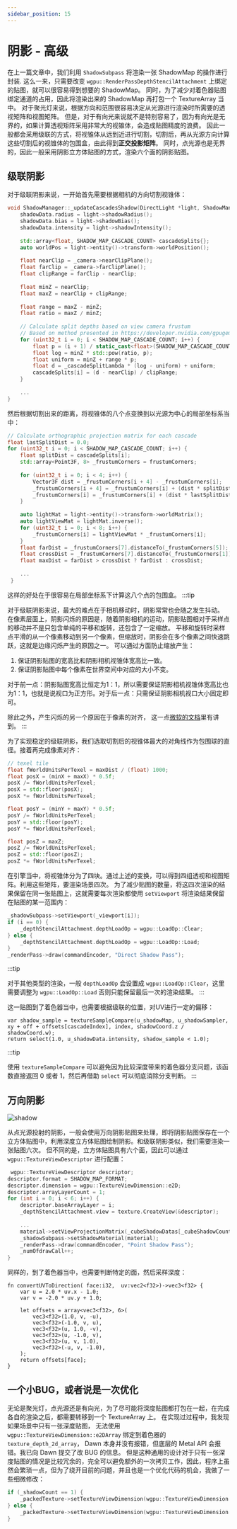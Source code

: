 ```yaml
---
sidebar_position: 15
---
```


# 阴影 - 高级

在上一篇文章中，我们利用 `ShadowSubpass` 将渲染一张 ShadowMap 的操作进行封装. 这么一来，只需要改变 `wgpu::RenderPassDepthStencilAttachment`
上绑定的贴图，就可以很容易得到想要的 ShadowMap。 同时，为了减少对着色器贴图绑定通道的占用，因此将渲染出来的 ShadowMap 再打包一个 TextureArray 当中。
对于聚光灯来说，根据方向和范围很容易决定从光源进行渲染时所需要的透视矩阵和视图矩阵。 但是，对于有向光来说就不是特别容易了，因为有向光是无界的，如果计算透视矩阵采用非常大的视锥体，会造成贴图精度的浪费。
因此一般都会采用级联的方式，将视锥体从远到近进行切割，切割后，再从光源方向计算这些切割后的视锥体的包围盒，由此得到**正交投影矩阵**。 同时，点光源也是无界的，因此一般采用阴影立方体贴图的方式，渲染六个面的阴影贴图。

## 级联阴影

对于级联阴影来说，一开始首先需要根据相机的方向切割视锥体：

```cpp
void ShadowManager::_updateCascadesShadow(DirectLight *light, ShadowManager::ShadowData& shadowData) {
    shadowData.radius = light->shadowRadius();
    shadowData.bias = light->shadowBias();
    shadowData.intensity = light->shadowIntensity();
    
    std::array<float, SHADOW_MAP_CASCADE_COUNT> cascadeSplits{};
    auto worldPos = light->entity()->transform->worldPosition();
    
    float nearClip = _camera->nearClipPlane();
    float farClip = _camera->farClipPlane();
    float clipRange = farClip - nearClip;
    
    float minZ = nearClip;
    float maxZ = nearClip + clipRange;
    
    float range = maxZ - minZ;
    float ratio = maxZ / minZ;
    
    // Calculate split depths based on view camera frustum
    // Based on method presented in https://developer.nvidia.com/gpugems/GPUGems3/gpugems3_ch10.html
    for (uint32_t i = 0; i < SHADOW_MAP_CASCADE_COUNT; i++) {
        float p = (i + 1) / static_cast<float>(SHADOW_MAP_CASCADE_COUNT);
        float log = minZ * std::pow(ratio, p);
        float uniform = minZ + range * p;
        float d = _cascadeSplitLambda * (log - uniform) + uniform;
        cascadeSplits[i] = (d - nearClip) / clipRange;
    }
    
    ...
}
```

然后根据切割出来的距离，将视锥体的八个点变换到以光源为中心的局部坐标系当中：

```cpp
// Calculate orthographic projection matrix for each cascade
float lastSplitDist = 0.0;
for (uint32_t i = 0; i < SHADOW_MAP_CASCADE_COUNT; i++) {
    float splitDist = cascadeSplits[i];
    std::array<Point3F, 8> _frustumCorners = frustumCorners;
    
    for (uint32_t i = 0; i < 4; i++) {
        Vector3F dist = _frustumCorners[i + 4] - _frustumCorners[i];
        _frustumCorners[i + 4] = _frustumCorners[i] + (dist * splitDist);
        _frustumCorners[i] = _frustumCorners[i] + (dist * lastSplitDist);
    }
    
    auto lightMat = light->entity()->transform->worldMatrix();
    auto lightViewMat = lightMat.inverse();
    for (uint32_t i = 0; i < 8; i++) {
        _frustumCorners[i] = lightViewMat * _frustumCorners[i];
    }
    float farDist = _frustumCorners[7].distanceTo(_frustumCorners[5]);
    float crossDist = _frustumCorners[7].distanceTo(_frustumCorners[1]);
    float maxDist = farDist > crossDist ? farDist : crossDist;
    
    ...
 }
```

这样的好处在于很容易在局部坐标系下计算这八个点的包围盒。
:::tip

对于级联阴影来说，最大的难点在于相机移动时，阴影常常也会随之发生抖动。 在像素层面上，阴影闪烁的原因是，随着阴影相机的运动，阴影贴图相对于采样点的移动并不是只包含单纯的平移和旋转，还包含了一定缩放。
平移和旋转时采样点平滑的从一个像素移动到另一个像素，但缩放时，阴影会在多个像素之间快速跳跃，这就是边缘闪烁产生的原因之一。 可以通过方面防止缩放产生：
1. 保证阴影贴图的宽高比和阴影相机视锥体宽高比一致。
2. 保证阴影贴图中每个像素在世界空间中对应的大小不变。

对于前一点：阴影贴图宽高比恒定为1：1，所以需要保证阴影相机视锥体宽高比也为1：1，也就是说视口为正方形。对于后一点：只需保证阴影相机视口大小固定即可。

除此之外，产生闪烁的另一个原因在于像素的对齐，
这一点[微软的文档](https://docs.microsoft.com/en-us/windows/win32/dxtecharts/common-techniques-to-improve-shadow-depth-maps#moving-the-light-in-texel-sized-increments)里有讲到。
:::

为了实现稳定的级联阴影，我们选取切割后的视锥体最大的对角线作为包围球的直径。接着再完成像素对齐：
```cpp
// texel tile
float fWorldUnitsPerTexel = maxDist / (float) 1000;
float posX = (minX + maxX) * 0.5f;
posX /= fWorldUnitsPerTexel;
posX = std::floor(posX);
posX *= fWorldUnitsPerTexel;

float posY = (minY + maxY) * 0.5f;
posY /= fWorldUnitsPerTexel;
posY = std::floor(posY);
posY *= fWorldUnitsPerTexel;

float posZ = maxZ;
posZ /= fWorldUnitsPerTexel;
posZ = std::floor(posZ);
posZ *= fWorldUnitsPerTexel;
```

在引擎当中，将视锥体分为了四块。通过上述的变换，可以得到四组透视和视图矩阵。利用这些矩阵，要渲染场景四次。
为了减少贴图的数量，将这四次渲染的结果保留在同一张贴图上，这就需要每次渲染都使用 `setViewport` 将渲染结果保留在贴图的某一范围内：
```cpp
_shadowSubpass->setViewport(_viewport[i]);
if (i == 0) {
    _depthStencilAttachment.depthLoadOp = wgpu::LoadOp::Clear;
} else {
    _depthStencilAttachment.depthLoadOp = wgpu::LoadOp::Load;
}
_renderPass->draw(commandEncoder, "Direct Shadow Pass");
```
:::tip

对于其他类型的渲染，一般 `depthLoadOp` 会设置成 `wgpu::LoadOp::Clear`，这里需要调整为 `wgpu::LoadOp::Load` 否则只能保留最后一次的渲染结果。
:::

这一贴图到了着色器当中，也需要根据级联的位置，对UV进行一定的偏移：
```wgsl
var shadow_sample = textureSampleCompare(u_shadowMap, u_shadowSampler, xy + off + offsets[cascadeIndex], index, shadowCoord.z / shadowCoord.w);
return select(1.0, u_shadowData.intensity, shadow_sample < 1.0);
```
:::tip

使用 `textureSampleCompare` 可以避免因为比较深度带来的着色器分支问题，该函数直接返回 0 或者 1，然后再借助 `select` 可以彻底消除分支判断。
:::

## 万向阴影
![shadow](https://arched-graphics.oss-cn-shanghai.aliyuncs.com/img/cube_shadow.gif)

从点光源投射的阴影，一般会使用万向阴影贴图来处理，即将阴影贴图保存在一个立方体贴图中，利用深度立方体贴图绘制阴影。和级联阴影类似，我们需要渲染一张贴图六次。
但不同的是，立方体贴图具有六个面，因此可以通过 `wgpu::TextureViewDescriptor` 进行配置：
```cpp
 wgpu::TextureViewDescriptor descriptor;
descriptor.format = SHADOW_MAP_FORMAT;
descriptor.dimension = wgpu::TextureViewDimension::e2D;
descriptor.arrayLayerCount = 1;
for (int i = 0; i < 6; i++) {
    descriptor.baseArrayLayer = i;
    _depthStencilAttachment.view = texture.CreateView(&descriptor);
    
    ...
    material->setViewProjectionMatrix(_cubeShadowDatas[_cubeShadowCount].vp[i]);
    _shadowSubpass->setShadowMaterial(material);
    _renderPass->draw(commandEncoder, "Point Shadow Pass");
    _numOfdrawCall++;
}
```

同样的，到了着色器当中，也需要判断特定的面，然后采样深度：
```wgsl
fn convertUVToDirection( face:i32,  uv:vec2<f32>)->vec3<f32> {
    var u = 2.0 * uv.x - 1.0;
    var v = -2.0 * uv.y + 1.0;
    
    let offsets = array<vec3<f32>, 6>(
        vec3<f32>(1.0, v, -u),
        vec3<f32>(-1.0, v, u),
        vec3<f32>(u, 1.0, -v),
        vec3<f32>(u, -1.0, v),
        vec3<f32>(u, v, 1.0),
        vec3<f32>(-u, v, -1.0),
    );
    return offsets[face];
}
```

## 一个小BUG，或者说是一次优化
无论是聚光灯，点光源还是有向光，为了尽可能将深度贴图都打包在一起，在完成各自的渲染之后，都需要转移到一个 TextureArray 上。
在实现过过程中，我发现如果场景中只有一张深度贴图， 无法使用 `wgpu::TextureViewDimension::e2DArray` 绑定到着色器的 `texture_depth_2d_array`，
Dawn 本身并没有报错，但底层的 Metal API 会报错。我已向 Dawn 提交了改 BUG 的信息。
但是这种通用的设计对于只有一张深度贴图的情况是比较冗余的，完全可以避免额外的一次拷贝工作，因此，程序上虽然会繁琐一点，但为了绕开目前的问题，并且也是一个优化代码的机会，我做了一些细微修改：
```cpp
if (_shadowCount == 1) {
    _packedTexture->setTextureViewDimension(wgpu::TextureViewDimension::e2D);
} else {
    _packedTexture->setTextureViewDimension(wgpu::TextureViewDimension::e2DArray);
}
```



